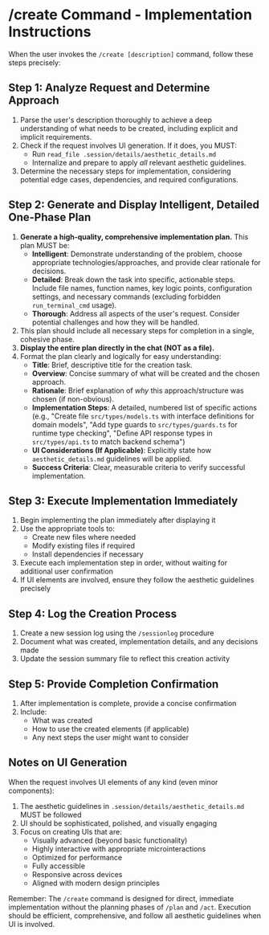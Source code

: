 # /create Command - Implementation Instructions

When the user invokes the `/create [description]` command, follow these steps precisely:

## Step 1: Analyze Request and Determine Approach

1. Parse the user's description thoroughly to achieve a deep understanding of what needs to be created, including explicit and implicit requirements.
2. Check if the request involves UI generation. If it does, you MUST:
   - Run `read_file .session/details/aesthetic_details.md`
   - Internalize and prepare to apply *all* relevant aesthetic guidelines.
3. Determine the necessary steps for implementation, considering potential edge cases, dependencies, and required configurations.

## Step 2: Generate and Display Intelligent, Detailed One-Phase Plan

1. **Generate a high-quality, comprehensive implementation plan.** This plan MUST be:
   - **Intelligent**: Demonstrate understanding of the problem, choose appropriate technologies/approaches, and provide clear rationale for decisions.
   - **Detailed**: Break down the task into specific, actionable steps. Include file names, function names, key logic points, configuration settings, and necessary commands (excluding forbidden `run_terminal_cmd` usage).
   - **Thorough**: Address all aspects of the user's request. Consider potential challenges and how they will be handled.
2. This plan should include all necessary steps for completion in a single, cohesive phase.
3. **Display the entire plan directly in the chat (NOT as a file).**
4. Format the plan clearly and logically for easy understanding:
   - **Title**: Brief, descriptive title for the creation task.
   - **Overview**: Concise summary of what will be created and the chosen approach.
   - **Rationale**: Brief explanation of *why* this approach/structure was chosen (if non-obvious).
   - **Implementation Steps**: A detailed, numbered list of specific actions (e.g., "Create file `src/types/models.ts` with interface definitions for domain models", "Add type guards to `src/types/guards.ts` for runtime type checking", "Define API response types in `src/types/api.ts` to match backend schema")
   - **UI Considerations (If Applicable)**: Explicitly state how `aesthetic_details.md` guidelines will be applied.
   - **Success Criteria**: Clear, measurable criteria to verify successful implementation.

## Step 3: Execute Implementation Immediately

1. Begin implementing the plan immediately after displaying it
2. Use the appropriate tools to:
   - Create new files where needed
   - Modify existing files if required
   - Install dependencies if necessary
3. Execute each implementation step in order, without waiting for additional user confirmation
4. If UI elements are involved, ensure they follow the aesthetic guidelines precisely

## Step 4: Log the Creation Process

1. Create a new session log using the `/sessionlog` procedure
2. Document what was created, implementation details, and any decisions made
3. Update the session summary file to reflect this creation activity

## Step 5: Provide Completion Confirmation

1. After implementation is complete, provide a concise confirmation
2. Include:
   - What was created
   - How to use the created elements (if applicable)
   - Any next steps the user might want to consider

## Notes on UI Generation

When the request involves UI elements of any kind (even minor components):
1. The aesthetic guidelines in `.session/details/aesthetic_details.md` MUST be followed
2. UI should be sophisticated, polished, and visually engaging
3. Focus on creating UIs that are:
   - Visually advanced (beyond basic functionality)
   - Highly interactive with appropriate microinteractions
   - Optimized for performance
   - Fully accessible
   - Responsive across devices
   - Aligned with modern design principles

Remember: The `/create` command is designed for direct, immediate implementation without the planning phases of `/plan` and `/act`. Execution should be efficient, comprehensive, and follow all aesthetic guidelines when UI is involved. 